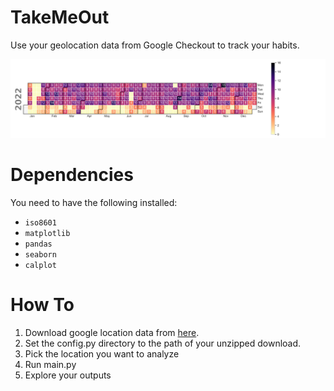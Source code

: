 # TakeMeOut

Use your geolocation data from Google Checkout to track your habits.

![example_calendar_figure](https://raw.githubusercontent.com/tvarovski/TakeMeOut/main/custom-location_2022_calendar.png)

# Dependencies

You need to have the following installed:

- `iso8601`
- `matplotlib`
- `pandas`
- `seaborn`
- `calplot`

# How To

1. Download google location data from [here](https://takeout.google.com/settings/takeout?pli=1).
2. Set the config.py directory to the path of your unzipped download.
3. Pick the location you want to analyze
4. Run main.py
5. Explore your outputs